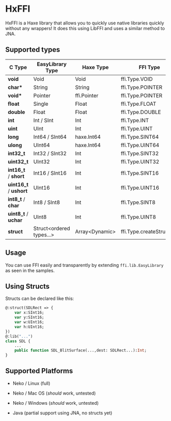 HxFFI
=====
HxFFI is a Haxe library that allows you to quickly use native libraries quickly without any wrappers! It does this using LibFFI and uses a similar method to JNA.

Supported types
---------------
 C Type                     | EasyLibrary Type              | Haxe Type             | FFI Type
----------------------------|-------------------------------|-----------------------|---------------------------
__void__                    | Void                          | Void                  | ffi.Type.VOID
__char*__                   | String                        | String                | ffi.Type.POINTER
__void*__                   | Pointer                       | ffi.Pointer           | ffi.Type.POINTER
__float__                   | Single                        | Float                 | ffi.Type.FLOAT
__double__                  | Float                         | Float                 | ffi.Type.DOUBLE
__int__                     | Int / SInt                    | Int                   | ffi.Type.INT
__uint__                    | UInt                          | Int                   | ffi.Type.UINT
__long__                    | Int64 / SInt64                | haxe.Int64            | ffi.Type.SINT64
__ulong__                   | UInt64                        | haxe.Int64            | ffi.Type.UINT64
__int32_t__                 | Int32 / SInt32                | Int                   | ffi.Type.SINT32
__uint32_t__                | UInt32                        | Int                   | ffi.Type.UINT32
__int16_t__ / __short__     | Int16 / SInt16                | Int                   | ffi.Type.SINT16
__uint16_t__ / __ushort__   | UInt16                        | Int                   | ffi.Type.UINT16
__int8_t__ / __char__       | Int8 / SInt8                  | Int                   | ffi.Type.SINT8
__uint8_t__ / __uchar__     | UInt8                         | Int                   | ffi.Type.UINT8
__struct__                  | Struct&lt;ordered types...&gt;| Array&lt;Dynamic&gt;  | ffi.Type.createStruct(...)

Usage
-----
You can use FFI easily and transparently by extending `ffi.lib.EasyLibrary` as seen in the samples.

Using Structs
-------------
Structs can be declared like this:

```haxe
@:struct(SDLRect => {
    var x:SInt16;
    var y:SInt16;
    var w:UInt16;
    var h:UInt16;
})
@:lib("...")
class SDL {
    ...
    public function SDL_BlitSurface(...,dest: SDLRect...):Int;
}
```
Supported Platforms
-------------------
* Neko / Linux (full)

* Neko / Mac OS (*should* work, untested)

* Neko / Windows (*should* work, untested)

* Java (partial support using JNA, no structs yet)